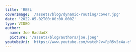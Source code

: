 ```yaml
---
title: 'REEL'
coverImage: '/assets/blog/dynamic-routing/cover.jpg'
date: '2022-05-02T00:00:00.000Z'
type: VIDEO
author:
  name: Joe HaddadX
  picture: '/assets/blog/authors/joe.jpeg'
youtubeUri: 'https://www.youtube.com/watch?v=FpR5v5c4a-c' 
---
```

